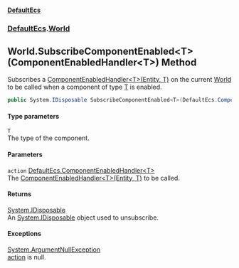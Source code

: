 #### [DefaultEcs](DefaultEcs.md 'DefaultEcs')
### [DefaultEcs](DefaultEcs.md#DefaultEcs 'DefaultEcs').[World](World.md 'DefaultEcs.World')
## World.SubscribeComponentEnabled&lt;T&gt;(ComponentEnabledHandler&lt;T&gt;) Method
Subscribes a [ComponentEnabledHandler&lt;T&gt;(Entity, T)](ComponentEnabledHandler_T_(Entity_T).md 'DefaultEcs.ComponentEnabledHandler&lt;T&gt;(DefaultEcs.Entity, T)') on the current [World](World.md 'DefaultEcs.World') to be called when a component of type [T](World_SubscribeComponentEnabled_T_(ComponentEnabledHandler_T_).md#DefaultEcs_World_SubscribeComponentEnabled_T_(DefaultEcs_ComponentEnabledHandler_T_)_T 'DefaultEcs.World.SubscribeComponentEnabled&lt;T&gt;(DefaultEcs.ComponentEnabledHandler&lt;T&gt;).T') is enabled.  
```csharp
public System.IDisposable SubscribeComponentEnabled<T>(DefaultEcs.ComponentEnabledHandler<T> action);
```
#### Type parameters
<a name='DefaultEcs_World_SubscribeComponentEnabled_T_(DefaultEcs_ComponentEnabledHandler_T_)_T'></a>
`T`  
The type of the component.
  
#### Parameters
<a name='DefaultEcs_World_SubscribeComponentEnabled_T_(DefaultEcs_ComponentEnabledHandler_T_)_action'></a>
`action` [DefaultEcs.ComponentEnabledHandler&lt;](ComponentEnabledHandler_T_(Entity_T).md 'DefaultEcs.ComponentEnabledHandler&lt;T&gt;(DefaultEcs.Entity, T)')[T](World_SubscribeComponentEnabled_T_(ComponentEnabledHandler_T_).md#DefaultEcs_World_SubscribeComponentEnabled_T_(DefaultEcs_ComponentEnabledHandler_T_)_T 'DefaultEcs.World.SubscribeComponentEnabled&lt;T&gt;(DefaultEcs.ComponentEnabledHandler&lt;T&gt;).T')[&gt;](ComponentEnabledHandler_T_(Entity_T).md 'DefaultEcs.ComponentEnabledHandler&lt;T&gt;(DefaultEcs.Entity, T)')  
The [ComponentEnabledHandler&lt;T&gt;(Entity, T)](ComponentEnabledHandler_T_(Entity_T).md 'DefaultEcs.ComponentEnabledHandler&lt;T&gt;(DefaultEcs.Entity, T)') to be called.
  
#### Returns
[System.IDisposable](https://docs.microsoft.com/en-us/dotnet/api/System.IDisposable 'System.IDisposable')  
An [System.IDisposable](https://docs.microsoft.com/en-us/dotnet/api/System.IDisposable 'System.IDisposable') object used to unsubscribe.
#### Exceptions
[System.ArgumentNullException](https://docs.microsoft.com/en-us/dotnet/api/System.ArgumentNullException 'System.ArgumentNullException')  
[action](World_SubscribeComponentEnabled_T_(ComponentEnabledHandler_T_).md#DefaultEcs_World_SubscribeComponentEnabled_T_(DefaultEcs_ComponentEnabledHandler_T_)_action 'DefaultEcs.World.SubscribeComponentEnabled&lt;T&gt;(DefaultEcs.ComponentEnabledHandler&lt;T&gt;).action') is null.
